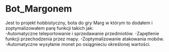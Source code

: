 # Bot_Margonem

Jest to projekt hobbistyczny, bota do gry Marg w którym to dodałem i zoptymalizowałem parę funkcji takich jak:  
-Automatyczne  teleportowanie i sprzedawanie przedmiotów.
-Zapętlenie funkcji przechodzenia przez mapy.
-Zoptymalizowanie atakowania mobów.
-Automatyczne wysyłanie monet po osiągnieciu określonej wartości.


